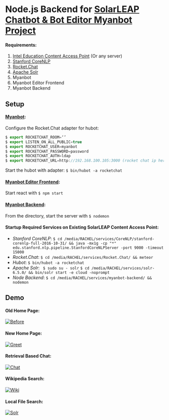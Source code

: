 # Node.js Backend for [SolarLEAP Chatbot & Bot Editor Myanbot Project](https://docs.google.com/presentation/d/1Wdcy2IacZ0bgZCRlWsdO3RfQJ0TKHxuhp8mB8RQPM0o/edit?usp=sharing)

#### Requirements:
1. [Intel Education Content Access Point](http://www.intel.com/content/www/us/en/education/products/content-access-point.html) (Or any server)
2. [Stanford CoreNLP](https://stanfordnlp.github.io/CoreNLP/corenlp-server.html)
3. [Rocket.Chat](https://github.com/RocketChat/Rocket.Chat)
4. [Apache Solr](http://www.solrtutorial.com/solr-in-5-minutes.html#Install)
5. Myanbot
6. Myanbot Editor Frontend
7. Myanbot Backend

## Setup

#### [Myanbot](https://github.com/Asegier/myanbot/):
Configure the Rocket.Chat adapter for hubot:
```javascript
$ export ROCKETCHAT_ROOM=‘’
$ export LISTEN_ON_ALL_PUBLIC=true
$ export ROCKETCHAT_USER=myanbot
$ export ROCKETCHAT_PASSWORD=password
$ export ROCKETCHAT_AUTH=ldap
$ export ROCKETCHAT_URL=http://192.168.100.105:3000 (rocket chat ip here)
```
Start the hubot with adapter:
``` $ bin/hubot -a rocketchat ```

#### [Myanbot Editor Frontend](https://github.com/Asegier/treeeditor):
Start react with `$ npm start`

#### [Myanbot Backend](https://github.com/gwonghk/myanbot-backend):
From the directory, start the server with `$ nodemon`

#### Startup Required Services on Existing SolarLEAP Content Access Point:
- *Stanford CoreNLP*: ` $ cd /media/RACHEL/services/CoreNLP/stanford-corenlp-full-2016-10-31/ && java -mx1g -cp "*" edu.stanford.nlp.pipeline.StanfordCoreNLPServer -port 9000 -timeout 15000 `
- *Rocket.Chat*: 
`$ cd /media/RACHEL/services/Rocket.Chat/ && meteor `
- *Hubot*:
` $ bin/hubot -a rocketchat `
- *Apache Solr*:
`
 $ sudo su - solr`
 `$ cd /media/RACHEL/services/solr-6.5.0/ && bin/solr start -e cloud -noprompt `
- *Node Backend*:
`$ cd /media/RACHEL/services/myanbot-backend/ && nodemon`

## Demo


#### Old Home Page:
[![Before](http://i.imgur.com/laqr9XC.gif)](http://i.imgur.com/laqr9XC.gif)


#### New Home Page:
[![Greet](http://i.imgur.com/lCeOhQT.gif)](http://i.imgur.com/lCeOhQT.gif)


#### Retrieval Based Chat:
[![Chat](http://i.imgur.com/rxoQ0li.gif)](http://i.imgur.com/rxoQ0li.gif)


#### Wikipedia Search:
[![Wiki](http://i.imgur.com/4RzMR7u.gif)](http://i.imgur.com/4RzMR7u.gif)


#### Local File Search:
[![Solr](http://i.imgur.com/rsfd96y.gif)](http://i.imgur.com/rsfd96y.gif)